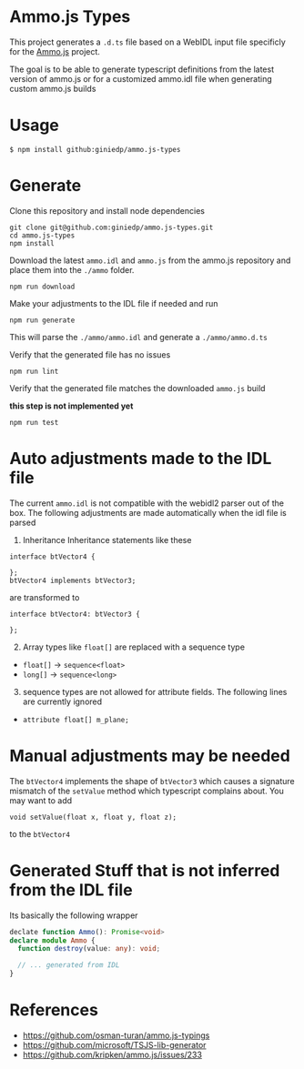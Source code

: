 # Ammo.js Types

This project generates a `.d.ts` file based on a WebIDL input file specificly for the [Ammo.js](https://github.com/kripken/ammo.js) project.

The goal is to be able to generate typescript definitions from the latest version of ammo.js
or for a customized ammo.idl file when generating custom ammo.js builds

# Usage

```
$ npm install github:giniedp/ammo.js-types
```

# Generate

Clone this repository and install node dependencies

```
git clone git@github.com:giniedp/ammo.js-types.git
cd ammo.js-types
npm install
```

Download the latest `ammo.idl` and `ammo.js` from the ammo.js repository
and place them into the `./ammo` folder.

```
npm run download
```

Make your adjustments to the IDL file if needed and run

```
npm run generate
```

This will parse the `./ammo/ammo.idl` and generate a `./ammo/ammo.d.ts`

Verify that the generated file has no issues

```
npm run lint
```

Verify that the generated file matches the downloaded `ammo.js` build

**this step is not implemented yet**

```
npm run test
```

# Auto adjustments made to the IDL file

The current `ammo.idl` is not compatible with the webidl2 parser out of the box. The following adjustments
are made automatically when the idl file is parsed

1. Inheritance
   Inheritance statements like these

```idl
interface btVector4 {

};
btVector4 implements btVector3;
```

are transformed to

```idl
interface btVector4: btVector3 {

};

```

2. Array types like `float[]` are replaced with a sequence type

- `float[]` -> `sequence<float>`
- `long[]` -> `sequence<long>`

3. sequence types are not allowed for attribute fields. The following lines are currently ignored

- `attribute float[] m_plane;`

# Manual adjustments may be needed

The `btVector4` implements the shape of `btVector3` which causes a signature mismatch of the `setValue` method which typescript complains about. You may want to add

```
void setValue(float x, float y, float z);
```

to the `btVector4`

# Generated Stuff that is not inferred from the IDL file

Its basically the following wrapper

```.ts
declate function Ammo(): Promise<void>
declare module Ammo {
  function destroy(value: any): void;

  // ... generated from IDL
}
```

# References

- https://github.com/osman-turan/ammo.js-typings
- https://github.com/microsoft/TSJS-lib-generator
- https://github.com/kripken/ammo.js/issues/233

